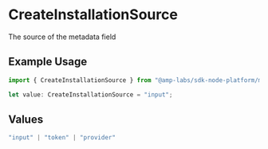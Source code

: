 # CreateInstallationSource

The source of the metadata field

## Example Usage

```typescript
import { CreateInstallationSource } from "@amp-labs/sdk-node-platform/models/operations";

let value: CreateInstallationSource = "input";
```

## Values

```typescript
"input" | "token" | "provider"
```